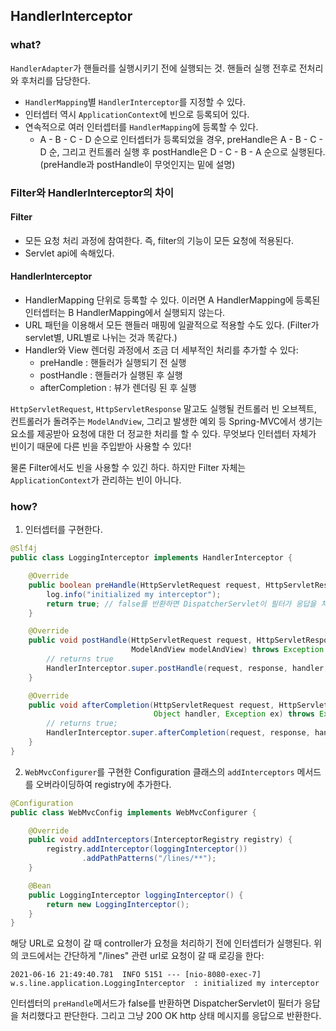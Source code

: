 
## HandlerInterceptor

### what?
`HandlerAdapter`가 핸들러를 실행시키기 전에 실행되는 것.
핸들러 실행 전후로 전처리와 후처리를 담당한다.

* `HandlerMapping`별 `HandlerInterceptor`를 지정할 수 있다.
* 인터셉터 역시 `ApplicationContext`에 빈으로 등록되어 있다.
* 연속적으로 여러 인터셉터를 `HandlerMapping`에 등록할 수 있다.
    * A - B - C - D 순으로 인터셉터가 등록되었을 경우, preHandle은 A - B - C - D 순, 그리고 컨트롤러 실행 후 postHandle은 D - C - B - A 순으로 실행된다. (preHandle과 postHandle이 무엇인지는 밑에 설명)

### Filter와 HandlerInterceptor의 차이

#### Filter
* 모든 요청 처리 과정에 참여한다. 즉, filter의 기능이 모든 요청에 적용된다.
* Servlet api에 속해있다.

#### HandlerInterceptor
* HandlerMapping 단위로 등록할 수 있다. 이러면 A HandlerMapping에 등록된 인터셉터는 B HandlerMapping에서 실행되지 않는다.
* URL 패턴을 이용해서 모든 핸들러 매핑에 일괄적으로 적용할 수도 있다. (Filter가 servlet별, URL별로 나뉘는 것과 똑같다.)
* Handler와 View 렌더링 과정에서 조금 더 세부적인 처리를 추가할 수 있다:
    * preHandle : 핸들러가 실행되기 전 실행
    * postHandle : 핸들러가 실행된 후 실행
    * afterCompletion : 뷰가 렌더링 된 후 실행
    
`HttpServletRequest`, `HttpServletResponse` 말고도 실행될 컨트롤러 빈 오브젝트, 컨트롤러가 돌려주는
`ModelAndView`, 그리고 발생한 예외 등 Spring-MVC에서 생기는 요소를 제공받아 요청에 대한 더 정교한 처리를 할 수 있다.
무엇보다 인터셉터 자체가 빈이기 때문에 다른 빈을 주입받아 사용할 수 있다!

물론 Filter에서도 빈을 사용할 수 있긴 하다. 하지만 Filter 자체는 `ApplicationContext`가 관리하는 빈이 아니다.

### how?

1. 인터셉터를 구현한다.
```java
@Slf4j
public class LoggingInterceptor implements HandlerInterceptor {

    @Override
    public boolean preHandle(HttpServletRequest request, HttpServletResponse response, Object handler) throws Exception {
        log.info("initialized my interceptor");
        return true; // false를 반환하면 DispatcherServlet이 필터가 응답을 처리했다고 판단한다.
    }

    @Override
    public void postHandle(HttpServletRequest request, HttpServletResponse response, Object handler,
                           ModelAndView modelAndView) throws Exception {
        // returns true
        HandlerInterceptor.super.postHandle(request, response, handler, modelAndView);
    }

    @Override
    public void afterCompletion(HttpServletRequest request, HttpServletResponse response,
                                Object handler, Exception ex) throws Exception {
        // returns true;
        HandlerInterceptor.super.afterCompletion(request, response, handler, ex);
    }
}
```

2. `WebMvcConfigurer`를 구현한 Configuration 클래스의 `addInterceptors` 메서드를 오버라이딩하여 registry에 추가한다.
```java
@Configuration
public class WebMvcConfig implements WebMvcConfigurer {

    @Override
    public void addInterceptors(InterceptorRegistry registry) {
        registry.addInterceptor(loggingInterceptor())
                .addPathPatterns("/lines/**");
    }

    @Bean
    public LoggingInterceptor loggingInterceptor() {
        return new LoggingInterceptor();
    }
}
```

해당 URL로 요청이 갈 때 controller가 요청을 처리하기 전에 인터셉터가 실행된다.
위의 코드에서는 간단하게 "/lines" 관련 url로 요청이 갈 때 로깅을 한다:

`2021-06-16 21:49:40.781  INFO 5151 --- [nio-8080-exec-7] w.s.line.application.LoggingInterceptor  : initialized my interceptor`

인터셉터의 `preHandle`메서드가 false를 반환하면 DispatcherServlet이 필터가 응답을 처리했다고 판단한다.
그리고 그냥 200 OK http 상태 메시지를 응답으로 반환한다. 
